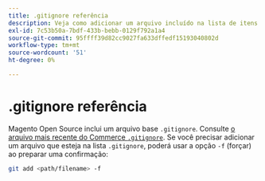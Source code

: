 ```yaml
---
title: .gitignore referência
description: Veja como adicionar um arquivo incluído na lista de itens a serem ignorados.
exl-id: 7c53b50a-7bdf-433b-bebb-0129f792a1a4
source-git-commit: 95ffff39d82cc9027fa633dffedf15193040802d
workflow-type: tm+mt
source-wordcount: '51'
ht-degree: 0%

---
```


# .gitignore referência

Magento Open Source inclui um arquivo base `.gitignore`. Consulte [o arquivo mais recente do Commerce `.gitignore`](https://raw.githubusercontent.com/magento/magento2/2.4/.gitignore). Se você precisar adicionar um arquivo que esteja na lista `.gitignore`, poderá usar a opção `-f` (forçar) ao preparar uma confirmação:

```bash
git add <path/filename> -f
```
